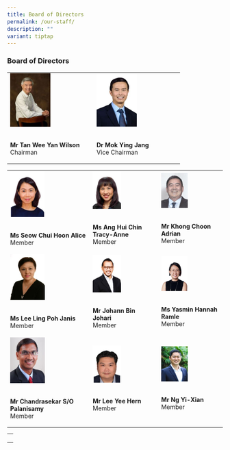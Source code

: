 ```yaml
---
title: Board of Directors
permalink: /our-staff/
description: ""
variant: tiptap
---
```

<h3>Board of Directors</h3>
<table style="minWidth: 50px">
<colgroup>
<col>
<col>
</colgroup>
<tbody>
<tr>
<td rowspan="1" colspan="1">
<div class="isomer-image-wrapper">
<img style="width:50%" height="auto" width="100%" src="/images/bod_wilson2.jpg">
</div>
<p>
<br><strong>Mr Tan Wee Yan Wilson</strong>
<br>Chairman</p>
</td>
<td rowspan="1" colspan="1">
<div class="isomer-image-wrapper">
<img style="width:50%" height="auto" width="100%" src="/images/bod_dr_mok2.jpg">
</div>
<p>
<br><strong>Dr Mok Ying Jang</strong>
<br>Vice Chairman</p>
</td>
</tr>
</tbody>
</table>
<table style="minWidth: 75px">
<colgroup>
<col>
<col>
<col>
</colgroup>
<tbody>
<tr>
<td rowspan="1" colspan="1">
<div class="isomer-image-wrapper">
<img style="width:45%" height="auto" width="100%" src="/images/bod_alice2.jpg">
</div>
<p>
<br><strong>Ms Seow Chui Hoon Alice</strong>
<br>Member</p>
</td>
<td rowspan="1" colspan="1">
<div class="isomer-image-wrapper">
<img style="width:45%" height="auto" width="100%" src="/images/bod_tracy2.jpg">
</div>
<p>
<br><strong>Ms Ang Hui Chin Tracy-Anne</strong>
<br>Member</p>
</td>
<td rowspan="1" colspan="1">
<div class="isomer-image-wrapper">
<img style="width:45%" height="auto" width="100%" src="/images/bod_adrian2.jpg">
</div>
<p>
<br><strong>Mr Khong Choon Adrian</strong>
<br>Member</p>
</td>
</tr>
<tr>
<td rowspan="1" colspan="1">
<div class="isomer-image-wrapper">
<img style="width:45%" height="auto" width="100%" src="/images/bod_janis2.jpg">
</div>
<p>
<br><strong>Ms Lee Ling Poh Janis</strong>
<br>Member</p>
</td>
<td rowspan="1" colspan="1">
<div class="isomer-image-wrapper">
<img style="width:45%" height="auto" width="100%" src="/images/bod_johann2.jpg">
</div>
<p>
<br><strong>Mr Johann Bin Johari</strong>
<br>Member</p>
</td>
<td rowspan="1" colspan="1">
<div class="isomer-image-wrapper">
<img style="width:45%" height="auto" width="100%" src="/images/bod_yasmin2.jpg">
</div>
<p>
<br><strong>Ms Yasmin Hannah Ramle</strong>
<br>Member</p>
</td>
</tr>
<tr>
<td rowspan="1" colspan="1">
<div class="isomer-image-wrapper">
<img style="width:45%" height="auto" width="100%" src="/images/bod_chandrasekar2.jpg">
</div>
<p>
<br><strong>Mr Chandrasekar S/O Palanisamy</strong>
<br>Member</p>
</td>
<td rowspan="1" colspan="1">
<div class="isomer-image-wrapper">
<img style="width:45%" height="auto" width="100%" src="/images/bod_lee_yee_hern2.jpg">
</div>
<p>
<br><strong>Mr Lee Yee Hern</strong>
<br>Member</p>
</td>
<td rowspan="1" colspan="1">
<div class="isomer-image-wrapper">
<img style="width:45%" height="auto" width="100%" src="/images/bod_ng_yi_xian2.jpg">
</div>
<p>
<br><strong>Mr Ng Yi-Xian</strong>
<br>Member</p>
</td>
</tr>
</tbody>
</table>
<table style="minWidth: 25px">
<colgroup>
<col>
</colgroup>
<tbody>
<tr>
<td rowspan="1" colspan="1">
<p></p>
</td>
</tr>
</tbody>
</table>
<p></p>
